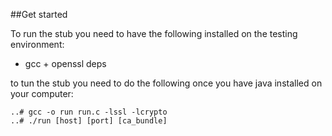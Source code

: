 
##Get started

To run the stub you need to have the following installed on the testing environment:
* gcc + openssl deps

to tun the stub you need to do the following once you have java installed on your computer:
```
..# gcc -o run run.c -lssl -lcrypto
..# ./run [host] [port] [ca_bundle]
```

